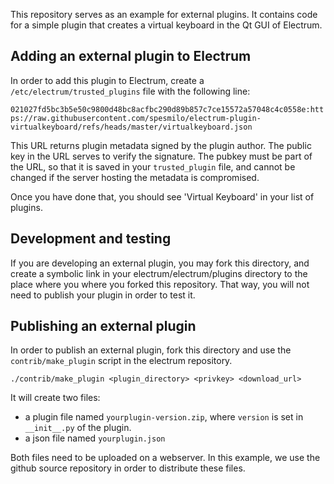 This repository serves as an example for external plugins.
It contains code for a simple plugin that creates a virtual keyboard in the Qt GUI of Electrum.

## Adding an external plugin to Electrum

In order to add this plugin to Electrum, create a `/etc/electrum/trusted_plugins` file with the following line:

`021027fd5bc3b5e50c9800d48bc8acfbc290d89b857c7ce15572a57048c4c0558e:https://raw.githubusercontent.com/spesmilo/electrum-plugin-virtualkeyboard/refs/heads/master/virtualkeyboard.json`

This URL returns plugin metadata signed by the plugin author. The
public key in the URL serves to verify the signature. The pubkey must
be part of the URL, so that it is saved in your `trusted_plugin` file,
and cannot be changed if the server hosting the metadata is
compromised.

Once you have done that, you should see 'Virtual Keyboard' in your list of plugins.

## Development and testing

If you are developing an external plugin, you may fork this directory,
and create a symbolic link in your electrum/electrum/plugins directory
to the place where you where you forked this repository. That way, you
will not need to publish your plugin in order to test it.


## Publishing an external plugin

In order to publish an external plugin, fork this directory and use
the `contrib/make_plugin` script in the electrum repository.

`./contrib/make_plugin <plugin_directory> <privkey> <download_url>`


It will create two files:
 - a plugin file named `yourplugin-version.zip`, where `version` is set in `__init__.py` of the plugin.
 - a json file named `yourplugin.json`

Both files need to be uploaded on a webserver.
In this example, we use the github source repository in order to distribute these files.
